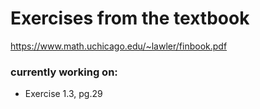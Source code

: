 # Exercises from the textbook
https://www.math.uchicago.edu/~lawler/finbook.pdf

### currently working on:
 * Exercise 1.3, pg.29